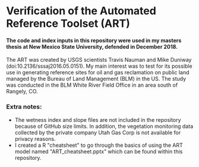 # Verification of the Automated Reference Toolset (ART)
#### The code and index inputs in this repository were used in my masters thesis at New Mexico State University, defended in December 2018. 

The ART was created by USGS scientists Travis Nauman and Mike Duniway (doi:10.2136/sssaj2016.05.0151). 
My main interest was to test for its possible use in generating reference sites for oil and gas reclamation on public land managed 
by the Bureau of Land Management (BLM) in the US. The study was conducted in the BLM White River Field Office in an area south of Rangely, CO.

### Extra notes:
* The wetness index and slope files are not included in the repository because of GitHub size limits. 
In addition, the vegetation monitoring data collected by the private company Utah Gas Corp is not available for privacy reasons.
* I created a R "cheatsheet" to go through the basics of using the ART model named "ART_cheatsheet.pptx" which can be found within this repository.
